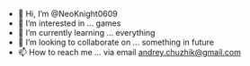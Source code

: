 - 👋 Hi, I’m @NeoKnight0609
- 👀 I’m interested in ... games
- 🌱 I’m currently learning ... everything
- 💞️ I’m looking to collaborate on ... something in future
- 📫 How to reach me ... via email andrey.chuzhik@gmail.com

<!---
NeoKnight0609/NeoKnight0609 is a ✨ special ✨ repository because its `README.md` (this file) appears on your GitHub profile.
You can click the Preview link to take a look at your changes.
--->
